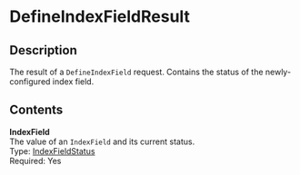 # DefineIndexFieldResult<a name="API_DefineIndexFieldResult"></a>

## Description<a name="API_DefineIndexFieldResult_Description"></a>

The result of a ` DefineIndexField ` request\. Contains the status of the newly\-configured index field\.

## Contents<a name="API_DefineIndexFieldResult_Contents"></a>

 **IndexField**   
The value of an `IndexField` and its current status\.  
Type: [IndexFieldStatus](API_IndexFieldStatus.md)   
 Required: Yes 